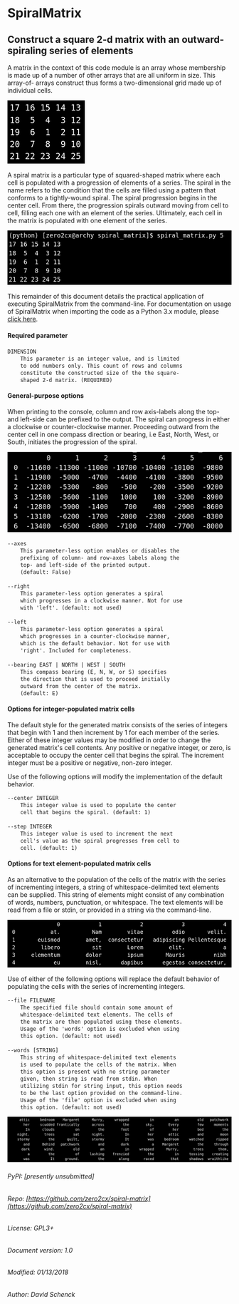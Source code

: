 # SpiralMatrix

## Construct a square 2-d matrix with an outward-spiraling series of elements


A matrix in the context of this code module is an array whose membership is made
up of a number of other arrays that are all uniform in size. This array-of-
arrays construct thus forms a two-dimensional grid made up of individual cells.

![5x5 spiral matrix](docs/images/spiral_matrix_5.png "5x5 spiral matrix")

A spiral matrix is a particular type of squared-shaped matrix where each cell is
populated with a progression of elements of a series. The spiral in the name
refers to the condition that the cells are filled using a pattern that conforms
to a tightly-wound spiral. The spiral progression begins in the center cell.
From there, the progression spirals outward moving from cell to cell, filling
each one with an element of the series. Ultimately, each cell in the matrix is
populated with one element of the series.

![5x5 including command-line](docs/images/spiral_matrix_5+command_line.png "5x5  including command-line")

This remainder of this document details the practical application of executing
SpiralMatrix from the command-line. For documentation on usage of SpiralMatrix
when importing the code as a Python 3.x module, please [click here](./docs/SpiralMatrix.md "The Spiral Matrix module API").

#### Required parameter

    DIMENSION
        This parameter is an integer value, and is limited
        to odd numbers only. This count of rows and columns
        constitute the constructed size of the the square-
        shaped 2-d matrix. (REQUIRED)

#### General-purpose options

When printing to the console, column and row axis-labels along the top- and
left-side can be prefixed to the output. The spiral can progress in either
a clockwise or counter-clockwise manner. Proceeding outward from the
center cell in one compass direction or bearing, i.e East, North, West, or
South, initiates the progression of the spiral.

![7x7 with axes, bearing: south, center: 1000, step: -300](docs/images/spiral_matrix_7+axes+bearing_south+center1000+step-300.png "7x7 with axes, bearing: south, center: 1000, step: -300")

    --axes
        This parameter-less option enables or disables the
        prefixing of column- and row-axes labels along the
        top- and left-side of the printed output.
        (default: False)

    --right
        This parameter-less option generates a spiral
        which progresses in a clockwise manner. Not for use
        with 'left'. (default: not used)

    --left
        This parameter-less option generates a spiral
        which progresses in a counter-clockwise manner,
        which is the default behavior. Not for use with
        'right'. Included for completeness.

    --bearing EAST | NORTH | WEST | SOUTH
        This compass bearing (E, N, W, or S) specifies
        the direction that is used to proceed initially
        outward from the center of the matrix.
        (default: E)

#### Options for integer-populated matrix cells

The default style for the generated matrix consists of the series of integers
that begin with 1 and then increment by 1 for each member of the series. Either
of these integer values may be modified in order to change the generated
matrix's cell contents. Any positive or negative integer, or zero, is acceptable
to occupy the center cell that begins the spiral. The increment integer must be
a positive or negative, non-zero integer.

Use of the following options will modify the implementation of the default
behavior.

    --center INTEGER
        This integer value is used to populate the center
        cell that begins the spiral. (default: 1)

    --step INTEGER
        This integer value is used to increment the next
        cell's value as the spiral progresses from cell to
        cell. (default: 1)

#### Options for text element-populated matrix cells

As an alternative to the population of the cells of the matrix with the series
of incrementing integers, a string of whitespace-delimited text elements can be
supplied. This string of elements might consist of any combination of words,
numbers, punctuation, or whitespace. The text elements will be read from a file
or stdin, or provided in a string via the command-line.

![5x5 with axes, bearing: south, series: lorem_ipsum](docs/images/spiral_matrix_5+axes+bearing_south+right+file_lorem_ipsum.png "5x5 with axes, bearing: south, series: lorem_ipsum")

Use of either of the following options will replace the default behavior of
populating the cells with the series of incrementing integers.

    --file FILENAME
        The specified file should contain some amount of
        whitespace-delimited text elements. The cells of
        the matrix are then populated using these elements.
        Usage of the 'words' option is excluded when using
        this option. (default: not used)

    --words [STRING]
        This string of whitespace-delimited text elements
        is used to populate the cells of the matrix. When
        this option is present with no string parameter
        given, then string is read from stdin. When
        utilizing stdin for string input, this option needs
        to be the last option provided on the command-line.
        Usage of the 'file' option is excluded when using
        this option. (default: not used)

![9x9, spiral: right, series: stormy_night](docs/images/spiral_matrix_9+right+words_stormy_night.png "9x9, spiral: right, series: stormy_night")

###### PyPI: [presently unsubmitted]
###### Repo: [https://github.com/zero2cx/spiral-matrix](https://github.com/zero2cx/spiral-matrix)
###### License: GPL3+
###### Document version: 1.0
###### Modified: 01/13/2018
###### Author: David Schenck
